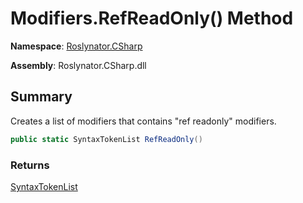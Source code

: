 # Modifiers\.RefReadOnly\(\) Method

**Namespace**: [Roslynator.CSharp](../../README.md)

**Assembly**: Roslynator\.CSharp\.dll

## Summary

Creates a list of modifiers that contains "ref readonly" modifiers\.

```csharp
public static SyntaxTokenList RefReadOnly()
```

### Returns

[SyntaxTokenList](https://docs.microsoft.com/en-us/dotnet/api/microsoft.codeanalysis.syntaxtokenlist)


